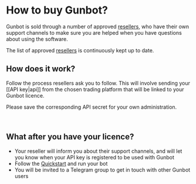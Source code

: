 # How to buy Gunbot?

Gunbot is sold through a number of approved [resellers](https://github.com/GuntharDeNiro/BTCT/wiki/Resellers), who have their own support channels to make sure you are helped when you have questions about using the software.


The list of approved [resellers](https://github.com/GuntharDeNiro/BTCT/wiki/Resellers) is continuously kept up to date.




## How does it work?


Follow the process resellers ask you to follow. This will involve sending your [[API key|api]] from the chosen trading platform that will be linked to your Gunbot licence.

Please save the corresponding API secret for your own administration.


  ​

## What after you have your licence?

- Your reseller will inform you about their support channels, and will let you know when your API key is registered to be used with Gunbot
- Follow the [Quickstart](https://github.com/GuntharDeNiro/BTCT/wiki/Quickstart) and run your bot
- You will be invited to a Telegram group to get in touch with other Gunbot users